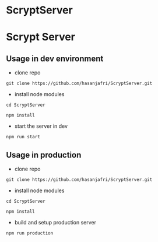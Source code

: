 # ScryptServer

# Scrypt Server

## Usage in dev environment

* clone repo

```
git clone https://github.com/hasanjafri/ScryptServer.git
```

* install node modules

```
cd ScryptServer

npm install
```

* start the server in dev

```
npm run start
```

## Usage in production

* clone repo

```
git clone https://github.com/hasanjafri/ScryptServer.git
```

* install node modules

```
cd ScryptServer

npm install
```

* build and setup production server

```
npm run production
```
